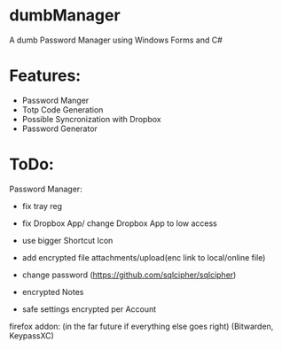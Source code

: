 # dumbManager
A dumb Password Manager using Windows Forms and C#


# Features:
- Password Manger
- Totp Code Generation
- Possible Syncronization with Dropbox
- Password Generator

# ToDo:

Password Manager:
- fix tray reg

- fix Dropbox App/ change Dropbox App to low access
- use bigger Shortcut Icon
- add encrypted file attachments/upload(enc link to local/online file)
- change password (https://github.com/sqlcipher/sqlcipher)
- encrypted Notes
- safe settings encrypted per Account




firefox addon: (in the far future if everything else goes right)
	(Bitwarden, KeypassXC)

